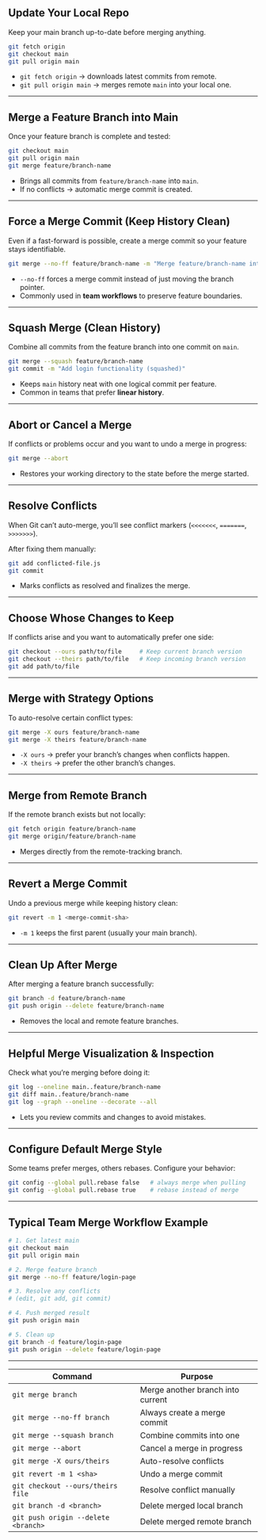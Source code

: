 ## Update Your Local Repo

Keep your main branch up-to-date before merging anything.

```bash
git fetch origin
git checkout main
git pull origin main
```

- `git fetch origin` → downloads latest commits from remote.
- `git pull origin main` → merges remote `main` into your local one.

---

## Merge a Feature Branch into Main

Once your feature branch is complete and tested:

```bash
git checkout main
git pull origin main
git merge feature/branch-name
```

- Brings all commits from `feature/branch-name` into `main`.
- If no conflicts → automatic merge commit is created.

---

## Force a Merge Commit (Keep History Clean)

Even if a fast-forward is possible, create a merge commit so your feature stays identifiable.

```bash
git merge --no-ff feature/branch-name -m "Merge feature/branch-name into main"
```

- `--no-ff` forces a merge commit instead of just moving the branch pointer.
- Commonly used in **team workflows** to preserve feature boundaries.

---

## Squash Merge (Clean History)

Combine all commits from the feature branch into one commit on `main`.

```bash
git merge --squash feature/branch-name
git commit -m "Add login functionality (squashed)"
```

- Keeps `main` history neat with one logical commit per feature.
- Common in teams that prefer **linear history**.

---

## Abort or Cancel a Merge

If conflicts or problems occur and you want to undo a merge in progress:

```bash
git merge --abort
```

- Restores your working directory to the state before the merge started.

---

## Resolve Conflicts

When Git can’t auto-merge, you’ll see conflict markers (`<<<<<<<`, `=======`, `>>>>>>>`).

After fixing them manually:

```bash
git add conflicted-file.js
git commit
```

- Marks conflicts as resolved and finalizes the merge.

---

## Choose Whose Changes to Keep

If conflicts arise and you want to automatically prefer one side:

```bash
git checkout --ours path/to/file     # Keep current branch version
git checkout --theirs path/to/file   # Keep incoming branch version
git add path/to/file
```

---

## Merge with Strategy Options

To auto-resolve certain conflict types:

```bash
git merge -X ours feature/branch-name
git merge -X theirs feature/branch-name
```

- `-X ours` → prefer your branch’s changes when conflicts happen.
- `-X theirs` → prefer the other branch’s changes.

---

## Merge from Remote Branch

If the remote branch exists but not locally:

```bash
git fetch origin feature/branch-name
git merge origin/feature/branch-name
```

- Merges directly from the remote-tracking branch.

---

## Revert a Merge Commit

Undo a previous merge while keeping history clean:

```bash
git revert -m 1 <merge-commit-sha>
```

- `-m 1` keeps the first parent (usually your main branch).

---

## Clean Up After Merge

After merging a feature branch successfully:

```bash
git branch -d feature/branch-name
git push origin --delete feature/branch-name
```

- Removes the local and remote feature branches.

---

## Helpful Merge Visualization & Inspection

Check what you’re merging before doing it:

```bash
git log --oneline main..feature/branch-name
git diff main..feature/branch-name
git log --graph --oneline --decorate --all
```

- Lets you review commits and changes to avoid mistakes.

---

## Configure Default Merge Style

Some teams prefer merges, others rebases. Configure your behavior:

```bash
git config --global pull.rebase false   # always merge when pulling
git config --global pull.rebase true    # rebase instead of merge
```

---

## Typical Team Merge Workflow Example

```bash
# 1. Get latest main
git checkout main
git pull origin main

# 2. Merge feature branch
git merge --no-ff feature/login-page

# 3. Resolve any conflicts
# (edit, git add, git commit)

# 4. Push merged result
git push origin main

# 5. Clean up
git branch -d feature/login-page
git push origin --delete feature/login-page
```

---

| Command                             | Purpose                           |
| ----------------------------------- | --------------------------------- |
| `git merge branch`                  | Merge another branch into current |
| `git merge --no-ff branch`          | Always create a merge commit      |
| `git merge --squash branch`         | Combine commits into one          |
| `git merge --abort`                 | Cancel a merge in progress        |
| `git merge -X ours/theirs`          | Auto-resolve conflicts            |
| `git revert -m 1 <sha>`             | Undo a merge commit               |
| `git checkout --ours/theirs file`   | Resolve conflict manually         |
| `git branch -d <branch>`            | Delete merged local branch        |
| `git push origin --delete <branch>` | Delete merged remote branch       |
